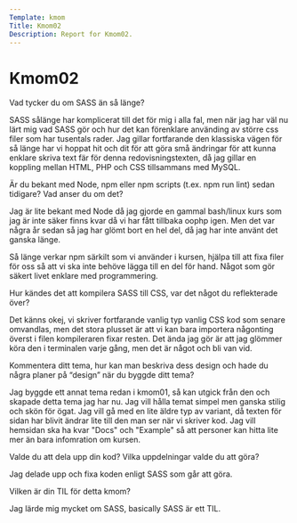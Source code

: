 ```yaml
---
Template: kmom
Title: Kmom02
Description: Report for Kmom02.
---
```


Kmom02
==========================

Vad tycker du om SASS än så länge?

SASS sålänge har komplicerat till det för mig i alla fal, men när jag har väl nu lärt mig vad SASS gör och hur det kan förenklare använding av större css filer som har tusentals rader. Jag gillar fortfarande den klassiska vägen för så länge har vi hoppat hit och dit för att göra små ändringar för att kunna enklare skriva text fär för denna redovisningstexten, då jag gillar en koppling mellan HTML, PHP och CSS tillsammans med MySQL.

Är du bekant med Node, npm eller npm scripts (t.ex. npm run lint) sedan tidigare? Vad anser du om det?

Jag är lite bekant med Node då jag gjorde en gammal bash/linux kurs som jag är inte säker finns kvar då vi har fått tillbaka oophp igen. Men det var några år sedan så jag har glömt bort en hel del, då jag har inte använt det ganska länge.

Så länge verkar npm särkilt som vi använder i kursen, hjälpa till att fixa filer för oss så att vi ska inte behöve lägga till en del för hand. Något som gör säkert livet enklare med programmering.

Hur kändes det att kompilera SASS till CSS, var det något du reflekterade över?

Det känns okej, vi skriver fortfarande vanlig typ vanlig CSS kod som senare omvandlas, men det stora plusset är att vi kan bara importera någonting överst i filen kompileraren fixar resten. Det ända jag gör är att jag glömmer köra den i terminalen varje gång, men det är något och bli van vid.

Kommentera ditt tema, hur kan man beskriva dess design och hade du några planer på “design” när du byggde ditt tema?

Jag byggde ett annat tema redan i kmom01, så kan utgick från den och skapade detta tema jag har nu. Jag vill hålla temat simpel men ganska stilig och skön för ögat. Jag vill gå med en lite äldre typ av variant, då texten för sidan har blivit ändrar lite till den man ser när vi skriver kod. Jag vill hemsidan ska ha kvar "Docs" och "Example" så att personer kan hitta lite mer än bara infomration om kursen.

Valde du att dela upp din kod? Vilka uppdelningar valde du att göra?

Jag delade upp och fixa koden enligt SASS som går att göra.

Vilken är din TIL för detta kmom?

Jag lärde mig mycket om SASS, basically SASS är ett TIL.
